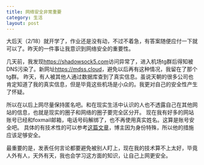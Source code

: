 ```yaml
---
title: 网络安全非常重要
category: 生活
layout: post
---
```


大后天（2/18）就开学了，作业还是没有动，不过不着急，有答案随便应付一下就可以了。昨天的一件事让我意识到网络安全的重要性。

几天前，我发现<https://shadowsock5.com>访问异常了，进入机场tg群后得知被DNS污染了。新网址<https://mdss.cloud>，避免以后再有这种情况，我留在了那个tg群。
昨天，有人被其他人通过数据库查到了真实信息。虽说天朝的很多公司也肯定知道了我的真实信息，但是毕竟这些机场是小众的。我更对自己的安全性产生了怀疑。

所以在以后上网尽量保持匿名吧。和在现实生活中认识的人也不透露自己在其他网站的信息，也就是现实的圈子和网络的圈子要完全区分开。
现在我有好多的网站账号已经和foxmail邮箱，电话号码解绑了，也不再使用真实姓名。这算是账号安全吧。
具体的有技术性的可以参考[这篇文章](https://program-think.blogspot.com/2019/01/Security-Guide-for-Political-Activists.html)，博主因为身份特殊，所以他的措施应该足够安全。

最重要的是，发表任何言论都要避免被别人盯上，现在我的技术算不上太好，毕竟人外有人，天外有天，我也会学习这方面的知识，让自己上网更安全。
